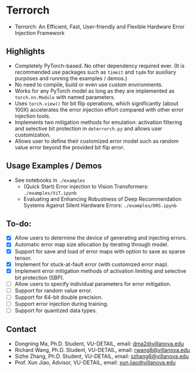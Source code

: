# Terrorch
- Terrorch: An Efficient, Fast, User-friendly and Flexible Hardware Error Injection Framework

## Highlights
- Completely PyTorch-based. No other dependency required ever. (It is recommended use packages such as `timeit` and `tqdm` for auxiliary purposes and running the examples / demos.)
- No need to compile, build or even use custom environments.
- Works for any PyTorch model as long as they are implemented as `torch.nn.Module` with named parameters.
- Uses `torch.view()` for bit flip operations, which significantly (about 100X) accelerates the error injection effort compared with other error injection tools. 
- Implements two mitigation methods for emulation: activation filtering and selective bit protection in `deterrorch.py` and allows user customization.
- Allows user to define their customized error model such as random value error beyond the provided bit flip error. 

## Usage Examples / Demos
- See notebooks in `./examples`
    - (Quick Start) Error injection to Vision Transformers: `./examples/ViT.ipynb`
    - Evaluating and Enhancing Robustness of Deep Recommendation Systems Against Silent Hardware Errors: `./examples/DRS.ipynb`

## To-do:
- [X] Allow users to determine the device of generating and injecting errors.
- [X] Automatic error map size allocation by iterating through model.
- [X] Support for save and load of error maps with option to save as sparse tensor.
- [X] Implement for stuck-at-fault error (with customized error map).
- [X] Implement error mitigation methods of activation limiting and selective bit protection (SBP).
- [ ] Allow users to specify individual parameters for error mitigation.
- [ ] Support for random value error.
- [ ] Support for 64-bit double precision.
- [ ] Support error injection during training.
- [ ] Support for quantized data types.

## Contact
- Dongning Ma, Ph.D. Student, VU-DETAIL, email: dma2@villanova.edu 
- Richard Wang, Ph.D. Student, VU-DETAIL, email: rwang8@villanova.edu 
- Sizhe Zhang, Ph.D. Student, VU-DETAIL, email: szhang6@villanova.edu 
- Prof. Xun Jiao, Advisor, VU-DETAIL, email: xun.jiao@villanova.edu 

